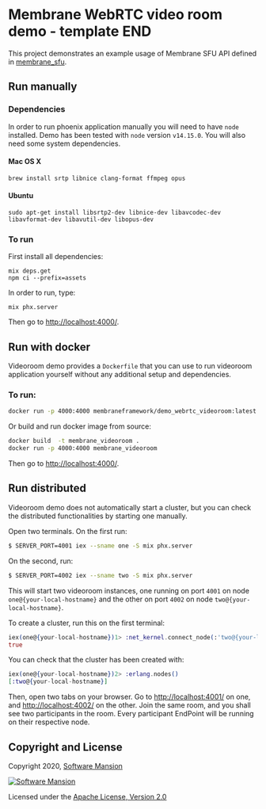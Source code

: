# Membrane WebRTC video room demo - template END

This project demonstrates an example usage of Membrane SFU API defined in [membrane_sfu](https://github.com/membraneframework/membrane_sfu).

## Run manually

### Dependencies

In order to run phoenix application manually you will need to have `node` installed.
Demo has been tested with `node` version `v14.15.0`. You will also need some system dependencies.

#### Mac OS X

```
brew install srtp libnice clang-format ffmpeg opus
```

#### Ubuntu

```
sudo apt-get install libsrtp2-dev libnice-dev libavcodec-dev libavformat-dev libavutil-dev libopus-dev
```

### To run
First install all dependencies:
```
mix deps.get
npm ci --prefix=assets
```

In order to run, type:

```
mix phx.server 
```

Then go to <http://localhost:4000/>.

## Run with docker

Videoroom demo provides a `Dockerfile` that you can use to run videoroom application yourself without any additional setup and dependencies.

### To run:

```bash
docker run -p 4000:4000 membraneframework/demo_webrtc_videoroom:latest
```

Or build and run docker image from source:
```bash
docker build  -t membrane_videoroom .
docker run -p 4000:4000 membrane_videoroom 
```

Then go to <http://localhost:4000/>.

## Run distributed

Videoroom demo does not automatically start a cluster, but you can check the distributed functionalities by starting one manually.

Open two terminals. On the first run:

```bash
$ SERVER_PORT=4001 iex --sname one -S mix phx.server
```

On the second, run:

```bash
$ SERVER_PORT=4002 iex --sname two -S mix phx.server
```

This will start two videoroom instances, one running on port `4001` on node `one@{your-local-hostname}`
and the other on port `4002` on node `two@{your-local-hostname}`.

To create a cluster, run this on the first terminal:

```elixir
iex(one@{your-local-hostname})1> :net_kernel.connect_node(:'two@{your-local-hostname}')
true
```

You can check that the cluster has been created with:

```elixir
iex(one@{your-local-hostname})2> :erlang.nodes()                     
[:two@{your-local-hostname}]
```

Then, open two tabs on your browser. Go to <http://localhost:4001/> on one, and <http://localhost:4002/> on the other.
Join the same room, and you shall see two participants in the room. Every participant EndPoint will be running on their respective node.

## Copyright and License

Copyright 2020, [Software Mansion](https://swmansion.com/?utm_source=git&utm_medium=readme&utm_campaign=membrane)

[![Software Mansion](https://logo.swmansion.com/logo?color=white&variant=desktop&width=200&tag=membrane-github)](https://swmansion.com/?utm_source=git&utm_medium=readme&utm_campaign=membrane)

Licensed under the [Apache License, Version 2.0](LICENSE)

